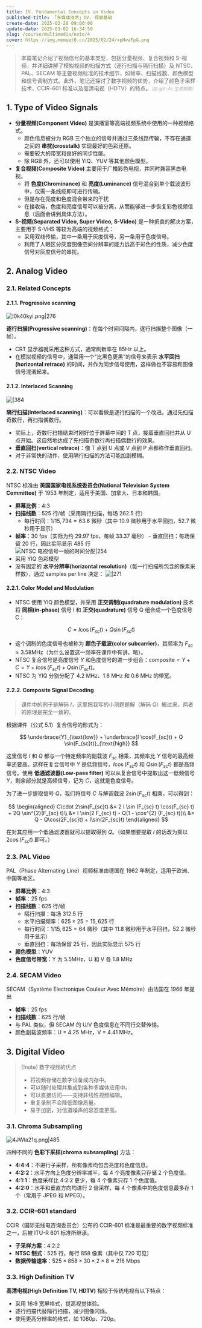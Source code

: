 ```yaml
---
title: IV. Fundamental Concepts in Video
published-title: 「多媒体技术」IV. 视频基础
create-date: 2025-02-28 09:00:00
update-date: 2025-03-02 16:34:59
slug: /course/multimedia/note/4
cover: https://img.memset0.cn/2025/02/24/xpHwaFpG.png
---
```


> 本篇笔记介绍了视频信号的基本类型，包括分量视频、复合视频和 S-视频，并详细讲解了模拟视频的扫描方式（逐行扫描与隔行扫描）及 NTSC、PAL、SECAM 等主要视频标准的技术细节，如帧率、扫描线数、颜色模型和信号调制方式。此外，笔记还探讨了数字视频的优势，介绍了颜色子采样技术、CCIR-601 标准以及高清电视（HDTV）的特点。<small style="font-style: italic; opacity: 0.5">（由 gpt-4o 生成摘要）</small>

<!-- more -->

## 1. Type of Video Signals

- **分量视频(Component Video)** 是演播室等高端视频系统中使用的一种视频格式。
    - 颜色信息被分为 RGB 三个独立的信号并通过三条线路传输，不存在通道之间的 **串扰(crosstalk)** 实现最好的色彩还原。
    - 需要较大的带宽和良好的同步性能。
    - 除 RGB 外，还可以使用 YIQ、YUV 等其他颜色模型。
- **复合视频(Composite Video)** 主要用于广播彩色电视，并同时兼容黑白电视。
    - 将 **色度(Chrominance)** 和 **亮度(Luminance)** 信号混合到单个载波波形中，仅需一条线缆即可进行传输。
    - 但是存在亮度和色度混合带来的干扰
    - 在接收端，色度和亮度信号可以被分离，从而能够进一步恢复彩色视频信息（后面会讲到具体方法）。
- **S-视频(Separated Video, Super Video, S-Video)** 是一种折衷的解决方案，主要用于 S-VHS 等较为高端的视频格式：
    - 采用双线传输，其中一条用于灰度信号，另一条用于色度信号。
    - 利用了人眼区分灰度图像空间分辨率的能力远高于彩色的性质，减少色度信号对灰度信号的串扰。

## 2. Analog Video

### 2.1. Related Concepts

#### 2.1.1. Progressive scanning

![l0k40kyi.png|276](https://img.memset0.cn/2025/02/28/l0k40kyi.png)

**逐行扫描(Progressive scanning)**：在每个时间间隔内，逐行扫描整个图像（一帧）。

- CRT 显示器就采用这种方式，通常刷新率在 85Hz 以上。
- 在模拟视频的信号中，通常用一个“比黑色更黑”的信号来表示 **水平回扫(horizontal retrace)** 的时间，并作为同步信号使用，这样做也不容易和图像信号混淆起来。

#### 2.1.2. Interlaced Scanning

![|384](https://img.memset0.cn/2025/02/28/Ap3baNJa.png)

**隔行扫描(Interlaced scanning)**：可以看做是逐行扫描的一个改进。通过先扫描奇数行，再扫描偶数行。

- 实际上，奇数行扫描结束时刚好位于屏幕中间的 T 点，接着垂直回扫并从 U 点开始。这自然地达成了先扫描奇数行再扫描偶数行的效果。
- **垂直回扫(vertical retrace)**：像 T 点到 U 点或 V 点到 P 点都称作垂直回扫。
- 对于非常快的动作，使用隔行扫描的方法可能加剧模糊。

### 2.2. NTSC Video

NTSC 标准由 **美国国家电视系统委员会(National Television System Committee)** 于 1953 年制定，适用于美国、加拿大、日本和韩国。

- **屏幕比例**：4:3
- **扫描线数**：525 行/帧（采用隔行扫描，每场 262.5 行）
    - 每行时间：$1 / 15,734 = 63.6$ 微秒（其中 $10.9$ 微秒用于水平回扫，$52.7$ 微秒用于显示）
- **帧率**：30 fps（实际为约 29.97 fps，每帧 33.37 毫秒） - 垂直回扫：每场保留 20 行，因此实际显示 485 行  
     ![NTSC 电视信号一帧的时间分配|254](https://img.memset0.cn/2025/02/28/dfKp9HRb.png)
- 采用 YIQ 色彩模型
- 没有固定的 **水平分辨率(horizontal resolution)**（每一行扫描所包含的像素采样数），通过 samples per line 决定：
    ![|271](https://img.memset0.cn/2025/02/28/GQHvc5oh.png)

#### 2.2.1. Color Model and Modulation

- NTSC 使用 YIQ 颜色模型，并采用 **正交调制(quadrature modulation)** 技术将 **同相(in-phase)** 信号 I 和 **正交(quadrature)** 信号 Q 组合成一个色度信号 C：

$$
C = I\cos(F_{sc}t) + Q\sin(F_{sc}t)
$$

- 这个调制的色度信号也被称为 **颜色子载波(color subcarrier)**，其频率为 $F_{sc} \approx 3.58 \text{MHz}$（为什么设置这一频率在课件中有讲，略）。
- NTSC 复合信号是亮度信号 $Y$ 和色度信号的进一步组合：$\text{composite} = Y + C = Y + I\cos(F_{sc}t) + Q\sin(F_{sc}t)$。
- NTSC 为 YIQ 分别分配了 4.2 MHz、1.6 MHz 和 0.6 MHz 的带宽。

#### 2.2.2. Composite Signal Decoding

> 课件中的例子是解码 $I$，这里把我写的小测题题解（解码 $Q$）搬过来，两者的原理是完全一致的。

根据课件（公式 5.1）复合信号的形式为：

$$
\underbrace{Y}_{\text{low}} + \underbrace{I \cos(F_{sc}t) + Q \sin(F_{sc}t)}_{\text{high}}
$$

这里信号 $I$ 和 $Q$ 都与一个特定频率的副载波 $F_{sc}$ 相乘，其频率比 $Y$ 信号的最高频率还要高。这样在复合信号中 $Y$ 是低频信号，$I \cos (F_{sc} t)$ 和 $Q \sin (F_{sc} t)$ 都是高频信号。使用 **低通滤波器(Low-pass filter)** 可以从复合信号中提取出这一低频信号 $Y$，剩余部分就是高频信号，记为 $C$，这就是色度信号。

为了进一步提取信号 $Q$，我们将信号 $C$ 与解调载波 $2 \sin (F_{sc} t)$ 相乘，可以得到：

$$
\begin{aligned}
C\cdot 2\sin(F_{sc}t) &= 2 I \sin (F_{sc} t) \cos(F_{sc} t) + 2Q \sin^{2}(F_{sc} t)\\
&= I \sin(2 F_{sc} t) - Q(1 - \cos^{2} (F_{sc} t))\\
&= Q - Q\cos(2F_{sc}t) + I\sin(2F_{sc}t)
\end{aligned}
$$

在对其应用一个低通滤波器就可以提取得到 $Q$。（如果想要提取 $I$ 的话改为乘以 $2 \cos(F_{sc} t)$ 即可。）

### 2.3. PAL Video

PAL（Phase Alternating Line）视频标准由德国在 1962 年制定，适用于欧洲、中国等地区。

- **屏幕比例**：4:3
- **帧率**：25 fps
- **扫描线数**：625 行/帧
    - 隔行扫描：每场 312.5 行
    - 水平扫描频率：$625 \times 25 = 15,625$ 行
    - 每行时间：$1 / 15,625 = 64$ 微秒（其中 11.8 微秒用于水平回扫，52.2 微秒用于显示）
    - 垂直回扫：每场保留 25 行，因此实际显示 575 行
- **颜色模型**：YUV
- **色度信号带宽**：Y 为 5.5MHz，U 和 V 各 1.8 MHz

### 2.4. SECAM Video

SECAM（Système Electronique Couleur Avec Mémoire）由法国在 1966 年提出

- **帧率**：25 fps
- **扫描线数**：625 行/帧
- 与 PAL 类似，但 SECAM 的 U/V 色度信息在不同行交替传输。
- 颜色副载波频率：U = 4.25 MHz，V = 4.41 MHz。

## 3. Digital Video

> [!note] 数字视频的优点
>
> -   将视频存储在数字设备或内存中。
> -   可以随时处理并集成到各种多媒体应用中。
> -   可以直接访问——支持非线性视频编辑。
> -   重复录制不会降低图像质量。
> -   易于加密，对信道噪声的容忍度更高。

### 3.1. Chroma Subsampling

![4JWla21q.png|485](https://img.memset0.cn/2025/02/28/4JWla21q.png)

四种不同的 **色彩下采样(chroma subsampling)** 方法：

- **4:4:4**：不进行子采样，所有像素均包含亮度和色度信息。
- **4:2:2**：水平方向上色度分辨率减半，每 4 个亮度像素只存储 2 个色度值。
- **4:1:1**：色度采样比 4:2:2 更少，每 4 个像素只存 1 个色度值。
- **4:2:0**：水平和垂直方向均进行 2 倍采样，每 4 个像素中的色度信息最多存 1 个（常用于 JPEG 和 MPEG）。

### 3.2. CCIR-601 standard

CCIR（国际无线电咨询委员会）公布的 CCIR-601 标准是最重要的数字视频标准之一，后被 ITU-R 601 标准所继承。

- **子采样方案**：4:2:2
- **NTSC 制式**：525 行，每行 858 像素（其中仅 720 可见）
- **数据传输速率**：$525 \times 858 \times 30 \times 2 \times 8 \approx 216 \text{ Mbps}$

### 3.3. High Definition TV

**高清电视(High Definition TV, HDTV)** 相较于传统电视有以下特点：

- 采用 16:9 宽屏格式，提高视觉体验。
- 逐行扫描代替隔行扫描，减少图像闪烁。
- 使用更高分辨率的格式，如 1080p、720p。
